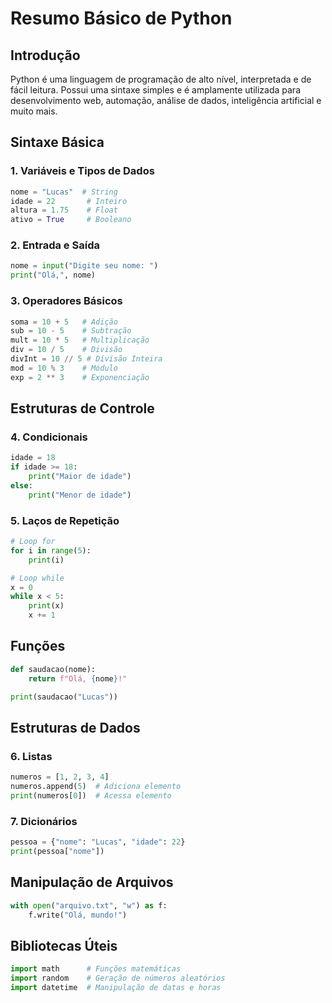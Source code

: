 # Resumo Básico de Python

## Introdução
Python é uma linguagem de programação de alto nível, interpretada e de fácil leitura. Possui uma sintaxe simples e é amplamente utilizada para desenvolvimento web, automação, análise de dados, inteligência artificial e muito mais.

## Sintaxe Básica
### 1. Variáveis e Tipos de Dados
```python
nome = "Lucas"  # String
idade = 22       # Inteiro
altura = 1.75    # Float
ativo = True     # Booleano
```

### 2. Entrada e Saída
```python
nome = input("Digite seu nome: ")
print("Olá,", nome)
```

### 3. Operadores Básicos
```python
soma = 10 + 5   # Adição
sub = 10 - 5    # Subtração
mult = 10 * 5   # Multiplicação
div = 10 / 5    # Divisão
divInt = 10 // 5 # Dívisão Inteira
mod = 10 % 3    # Módulo
exp = 2 ** 3    # Exponenciação
```

## Estruturas de Controle
### 4. Condicionais
```python
idade = 18
if idade >= 18:
    print("Maior de idade")
else:
    print("Menor de idade")
```

### 5. Laços de Repetição
```python
# Loop for
for i in range(5):
    print(i)

# Loop while
x = 0
while x < 5:
    print(x)
    x += 1
```

## Funções
```python
def saudacao(nome):
    return f"Olá, {nome}!"

print(saudacao("Lucas"))
```

## Estruturas de Dados
### 6. Listas
```python
numeros = [1, 2, 3, 4]
numeros.append(5)  # Adiciona elemento
print(numeros[0])  # Acessa elemento
```

### 7. Dicionários
```python
pessoa = {"nome": "Lucas", "idade": 22}
print(pessoa["nome"])
```

## Manipulação de Arquivos
```python
with open("arquivo.txt", "w") as f:
    f.write("Olá, mundo!")
```

## Bibliotecas Úteis
```python
import math      # Funções matemáticas
import random    # Geração de números aleatórios
import datetime  # Manipulação de datas e horas